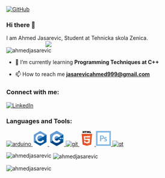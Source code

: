 

[![GitHub](https://img.shields.io/badge/GitHub-100000?style=for-the-badge&logo=github&logoColor=white)](https://github.com/ahmedjasarevic)
### Hi there 👋
I am Ahmed Jasarevic, Student at Tehnicka skola Zenica.
<img align="right" width="400" src="https://i.giphy.com/media/26tn33aiTi1jkl6H6/giphy.webp">

<p align="left"> <img src="https://komarev.com/ghpvc/?username=ahmedjasarevic&label=Profile%20views&color=0e75b6&style=flat" alt="ahmedjasarevic" /> </p>

- 🌱 I’m currently learning **Programming Techniques at C++**

- 📫 How to reach me **jasarevicahmed999@gmail.com**

<h3 align="left">Connect with me:</h3>

[![LinkedIn](https://img.shields.io/badge/LinkedIn-0077B5?style=for-the-badge&logo=linkedin&logoColor=white)](https://linkedin.com/in/jasarevicahmed)

<h3 align="left">Languages and Tools:</h3>
<p align="left"> <a href="https://www.arduino.cc/" target="_blank" rel="noreferrer"> <img src="https://cdn.worldvectorlogo.com/logos/arduino-1.svg" alt="arduino" width="40" height="40"/> </a> <a href="https://www.cprogramming.com/" target="_blank" rel="noreferrer"> <img src="https://raw.githubusercontent.com/devicons/devicon/master/icons/c/c-original.svg" alt="c" width="40" height="40"/> </a> <a href="https://www.w3schools.com/cpp/" target="_blank" rel="noreferrer"> <img src="https://raw.githubusercontent.com/devicons/devicon/master/icons/cplusplus/cplusplus-original.svg" alt="cplusplus" width="40" height="40"/> </a> <a href="https://git-scm.com/" target="_blank" rel="noreferrer"> <img src="https://www.vectorlogo.zone/logos/git-scm/git-scm-icon.svg" alt="git" width="40" height="40"/> </a> <a href="https://www.w3.org/html/" target="_blank" rel="noreferrer"> <img src="https://raw.githubusercontent.com/devicons/devicon/master/icons/html5/html5-original-wordmark.svg" alt="html5" width="40" height="40"/> </a> <a href="https://www.photoshop.com/en" target="_blank" rel="noreferrer"> <img src="https://raw.githubusercontent.com/devicons/devicon/master/icons/photoshop/photoshop-line.svg" alt="photoshop" width="40" height="40"/> </a> <a href="https://www.qt.io/" target="_blank" rel="noreferrer"> <img src="https://upload.wikimedia.org/wikipedia/commons/0/0b/Qt_logo_2016.svg" alt="qt" width="40" height="40"/> </a> </p>

<p><img align="left" src="https://github-readme-stats.vercel.app/api/top-langs?username=ahmedjasarevic&show_icons=true&locale=en&layout=compact" alt="ahmedjasarevic" /></p>

<p>&nbsp;<img align="center" src="https://github-readme-stats.vercel.app/api?username=ahmedjasarevic&show_icons=true&locale=en" alt="ahmedjasarevic" /></p>

<p><img align="center" src="https://github-readme-streak-stats.herokuapp.com/?user=ahmedjasarevic&" alt="ahmedjasarevic" /></p>

